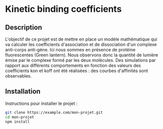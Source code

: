 # Kinetic binding coefficients

## Description
L'objectif de ce projet est de mettre en place un modèle mathématique qui va calculer les coefficients d'association et de dissociation d'un complexe anti-corps anti-gène. Ici nous sommes en présence de protéine fluorescentes (Green lantern).
Nous observons donc la quantité de lumière émise par le complexe formé par les deux molécules. 
Des simulations par rapport aux différents comportements en fonction des valeurs des coefficients kon et koff ont été réalisées : des courbes d'affinités sont observables.

## Installation
Instructions pour installer le projet :
```sh
git clone https://example.com/mon-projet.git
cd mon-projet
npm install
